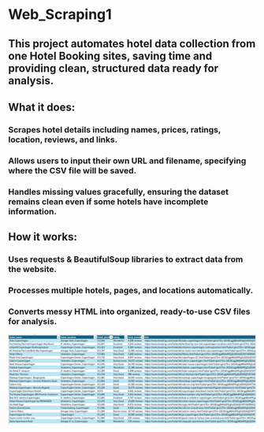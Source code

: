 # Web_Scraping1
## This project automates hotel data collection from one Hotel Booking sites, saving time and providing clean, structured data ready for analysis.
## What it does:
### Scrapes hotel details including names, prices, ratings, location, reviews, and links.
### Allows users to input their own URL and filename, specifying where the CSV file will be saved.
### Handles missing values gracefully, ensuring the dataset remains clean even if some hotels have incomplete information.
## How it works:
### Uses requests & BeautifulSoup libraries to extract data from the website.
### Processes multiple hotels, pages, and locations automatically.
### Converts messy HTML into organized, ready-to-use CSV files for analysis.
![Data Scraper](https://github.com/Arun-jung-shahi/Web_Scraping1/blob/main/hotel_data.png)

